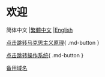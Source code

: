 # 欢迎 
简体中文 |[繁體中文](/zh-Hant/) |[English](/en/)

 
[点击跳转马克思主义原理](马克思主义原理/物质与意识的辩证关系.md){ .md-button }

[点击跳转操作系统](操作系统/index.md){ .md-button }

[备用域名](https://study-seven-roan.vercel.app/)